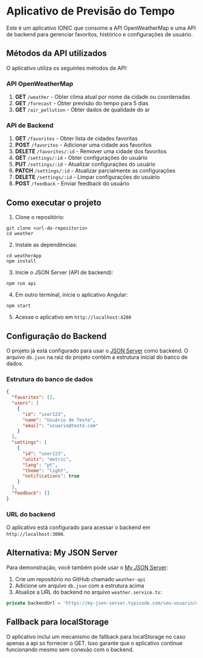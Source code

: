 # Aplicativo de Previsão do Tempo

Este é um aplicativo IONIC que consome a API OpenWeatherMap e uma API de backend para gerenciar favoritos, histórico e configurações de usuário.

## Métodos da API utilizados

O aplicativo utiliza os seguintes métodos de API:

### API OpenWeatherMap
1. **GET** `/weather` - Obter clima atual por nome da cidade ou coordenadas
2. **GET** `/forecast` - Obter previsão do tempo para 5 dias
3. **GET** `/air_pollution` - Obter dados de qualidade do ar

### API de Backend
1. **GET** `/favorites` - Obter lista de cidades favoritas
2. **POST** `/favorites` - Adicionar uma cidade aos favoritos
3. **DELETE** `/favorites/:id` - Remover uma cidade dos favoritos
4. **GET** `/settings/:id` - Obter configurações do usuário
5. **PUT** `/settings/:id` - Atualizar configurações do usuário
6. **PATCH** `/settings/:id` - Atualizar parcialmente as configurações
7. **DELETE** `/settings/:id` - Limpar configurações do usuário
8. **POST** `/feedback` - Enviar feedback do usuário

## Como executar o projeto

1. Clone o repositório:
```
git clone <url-do-repositorio>
cd weather
```

2. Instale as dependências:
```
cd weatherApp
npm install
```

3. Inicie o JSON Server (API de backend):
```
npm run api
```

4. Em outro terminal, inicie o aplicativo Angular:
```
npm start
```

5. Acesse o aplicativo em `http://localhost:4200`

## Configuração do Backend

O projeto já está configurado para usar o [JSON Server](https://github.com/typicode/json-server) como backend. O arquivo `db.json` na raiz do projeto contém a estrutura inicial do banco de dados.

### Estrutura do banco de dados
```json
{
  "favorites": [],
  "users": [
    {
      "id": "user123",
      "name": "Usuário de Teste",
      "email": "usuario@teste.com"
    }
  ],
  "settings": [
    {
      "id": "user123",
      "units": "metric",
      "lang": "pt",
      "theme": "light",
      "notifications": true
    }
  ],
  "feedback": []
}
```

### URL do backend
O aplicativo está configurado para acessar o backend em `http://localhost:3000`.

## Alternativa: My JSON Server

Para demonstração, você também pode usar o [My JSON Server](https://my-json-server.typicode.com/):

1. Crie um repositório no GitHub chamado `weather-api`
2. Adicione um arquivo `db.json` com a estrutura acima
3. Atualize a URL do backend no arquivo `weather.service.ts`:
```typescript
private backendUrl = 'https://my-json-server.typicode.com/seu-usuario/weather-api';
```

## Fallback para localStorage

O aplicativo inclui um mecanismo de fallback para localStorage no caso apenas a api so fornecer o GET. Isso garante que o aplicativo continue funcionando mesmo sem conexão com o backend.
